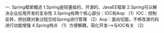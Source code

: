 一.
Spring框架概述
1.Spring是轻量级的、开源的、JavaEE框架
2.Spring可以解决企业应用开发的复杂性
3.Spring有两个核心部分：IOC和Aop
（1）IOC：控制反转，把创建对象过程交给Spring进行管理
（2）Aop：面向切面，不修改源代码进行功能增强
4.Spring特点
（1）方便解耦，简化开发-->与IOC有关
（2）

